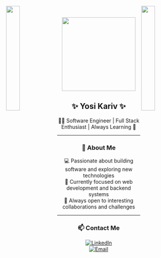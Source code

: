 <img align="left" src="https://user-images.githubusercontent.com/65187002/144930161-2f783401-8d27-4fdf-a2f7-cc0ba32f1f1f.gif" width="27%" style="display:inline;"><img align="right" src="https://user-images.githubusercontent.com/65187002/144930161-2f783401-8d27-4fdf-a2f7-cc0ba32f1f1f.gif" width="27%" style="display:inline;">
<br>

<div align="center">
<img src="https://media.giphy.com/media/qgQUggAC3Pfv687qPC/giphy.gif" width="200"/>

## ✨ Yosi Kariv ✨  

👨‍💻 Software Engineer | Full Stack Enthusiast | Always Learning 🚀  

---

### 📌 About Me  
💻 Passionate about building software and exploring new technologies  
🌱 Currently focused on web development and backend systems  
🔧 Always open to interesting collaborations and challenges

---

### 📫 Contact Me  
[![LinkedIn](https://img.shields.io/badge/LinkedIn-YosiKariv-blue?style=flat&logo=linkedin)](https://www.linkedin.com/in/yosi-kariv)  
[![Email](https://img.shields.io/badge/Email-yosi277@gmail.com-red?style=flat&logo=gmail)](mailto:yosi277@gmail.com)

</div>
